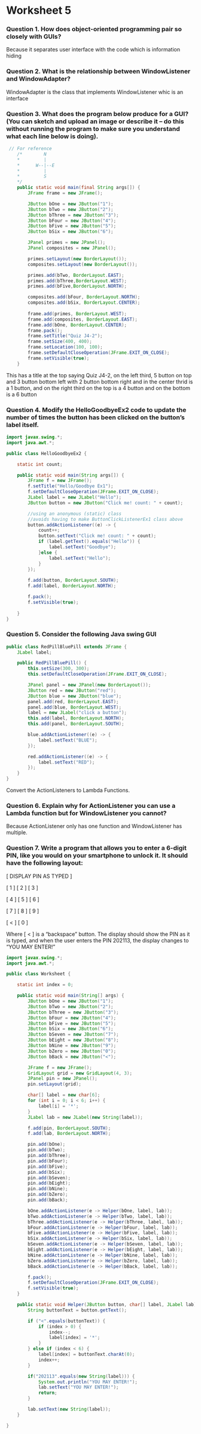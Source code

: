 # Worksheet 5

### Question 1. How does object-oriented programming pair so closely with GUIs?

Because it separates user interface with the code which is information hiding

### Question 2. What is the relationship between WindowListener and WindowAdapter?

WindowAdapter is the class that implements WindowListener whic is an interface

### Question 3. What does the program below produce for a GUI? (You can sketch and upload an image or describe it – do this without running the program to make sure you understand what each line below is doing).

``` java
 // For reference
    /*        N
    *         |
    *      W--|--E
    *         |
    *         S
    */
    public static void main(final String args[]) {
        JFrame frame = new JFrame();

        JButton bOne = new JButton("1");
        JButton bTwo = new JButton("2");
        JButton bThree = new JButton("3");
        JButton bFour = new JButton("4");
        JButton bFive = new JButton("5");
        JButton bSix = new JButton("6");

        JPanel primes = new JPanel();
        JPanel composites = new JPanel();

        primes.setLayout(new BorderLayout());
        composites.setLayout(new BorderLayout());

        primes.add(bTwo, BorderLayout.EAST);
        primes.add(bThree,BorderLayout.WEST);
        primes.add(bFive,BorderLayout.NORTH);

        composites.add(bFour, BorderLayout.NORTH);
        composites.add(bSix, BorderLayout.CENTER);
 
        frame.add(primes, BorderLayout.WEST);
        frame.add(composites, BorderLayout.EAST);
        frame.add(bOne, BorderLayout.CENTER);
        frame.pack();
        frame.setTitle("Quiz J4-2");
        frame.setSize(400, 400);
        frame.setLocation(100, 100);
        frame.setDefaultCloseOperation(JFrame.EXIT_ON_CLOSE);
        frame.setVisible(true);
    }
```

This has a title at the top saying Quiz J4-2, on the left third, 5 button on top and 3 button bottom left with 2 button bottom right and in the center thrid is a 1 button, and on the right third on the top is a 4 button and on the bottom is a 6 button


### Question 4. Modify the HelloGoodbyeEx2 code to update the number of times the button has been clicked on the button’s label itself.

``` java
import javax.swing.*;
import java.awt.*;

public class HelloGoodbyeEx2 {

    static int count;

    public static void main(String args[]) {
        JFrame f = new JFrame();
        f.setTitle("Hello/Goodbye Ex1");
        f.setDefaultCloseOperation(JFrame.EXIT_ON_CLOSE);        
        JLabel label = new JLabel("Hello");
        JButton button = new JButton("Click me! count: " + count);

        //using an anonymous (static) class
        //avoids having to make ButtonClickListenerEx1 class above
        button.addActionListener((e) -> {
            count++;
            button.setText("Click me! count: " + count);
            if (label.getText().equals("Hello")) {
                label.setText("Goodbye");
            }else {
                label.setText("Hello");
            }
        });
        
        f.add(button, BorderLayout.SOUTH);
        f.add(label, BorderLayout.NORTH);

        f.pack();
        f.setVisible(true);
        
    }
}
```

### Question 5. Consider the following Java swing GUI

``` java
public class RedPillBluePill extends JFrame {
    JLabel label;

    public RedPillBluePill() {
        this.setSize(300, 300);
        this.setDefaultCloseOperation(JFrame.EXIT_ON_CLOSE);

        JPanel panel = new JPanel(new BorderLayout());        
        JButton red = new JButton("red");
        JButton blue = new JButton("blue");
        panel.add(red, BorderLayout.EAST);
        panel.add(blue, BorderLayout.WEST);
        label = new JLabel("click a button");
        this.add(label, BorderLayout.NORTH);
        this.add(panel, BorderLayout.SOUTH);

        blue.addActionListener((e) -> {
            label.setText("BLUE");
        });

        red.addActionListener((e) -> {
            label.setText("RED");        
        });
    }
}
```
Convert the ActionListeners to Lambda Functions.



### Question 6. Explain why for ActionListener you can use a Lambda function but for WindowListener you cannot?

Because ActionListener only has one function and WindowListener has multiple.

### Question 7. Write a program that allows you to enter a 6-digit PIN, like you would on your smartphone to unlock it. It should have the following layout:


 [ DISPLAY PIN AS TYPED ]

   [ 1 ]  [ 2 ] [ 3 ] 
   
   [ 4 ]  [ 5 ] [ 6 ]    
   
   [ 7 ]  [ 8 ] [ 9 ]       

   [ < ]  [ 0 ] 

Where [ < ] is a “backspace” button. The display should show the PIN as it is typed, and when the user enters the PIN 202113, the display changes to “YOU MAY ENTER!”

``` java
import javax.swing.*;
import java.awt.*;

public class Worksheet {

    static int index = 0;

    public static void main(String[] args) {
        JButton bOne = new JButton("1");
        JButton bTwo = new JButton("2");
        JButton bThree = new JButton("3");
        JButton bFour = new JButton("4");
        JButton bFive = new JButton("5");
        JButton bSix = new JButton("6");
        JButton bSeven = new JButton("7");
        JButton bEight = new JButton("8");
        JButton bNine = new JButton("9");
        JButton bZero = new JButton("0");
        JButton bBack = new JButton("<");

        JFrame f = new JFrame();
        GridLayout grid = new GridLayout(4, 3);
        JPanel pin = new JPanel();
        pin.setLayout(grid);

        char[] label = new char[6];
        for (int i = 0; i < 6; i++) {
            label[i] = '*';
        }
        JLabel lab = new JLabel(new String(label));

        f.add(pin, BorderLayout.SOUTH);
        f.add(lab, BorderLayout.NORTH);

        pin.add(bOne);
        pin.add(bTwo);
        pin.add(bThree);
        pin.add(bFour);
        pin.add(bFive);
        pin.add(bSix);
        pin.add(bSeven);
        pin.add(bEight);
        pin.add(bNine);
        pin.add(bZero);
        pin.add(bBack);

        bOne.addActionListener(e -> Helper(bOne, label, lab));
        bTwo.addActionListener(e -> Helper(bTwo, label, lab));
        bThree.addActionListener(e -> Helper(bThree, label, lab));
        bFour.addActionListener(e -> Helper(bFour, label, lab));
        bFive.addActionListener(e -> Helper(bFive, label, lab));
        bSix.addActionListener(e -> Helper(bSix, label, lab));
        bSeven.addActionListener(e -> Helper(bSeven, label, lab));
        bEight.addActionListener(e -> Helper(bEight, label, lab));
        bNine.addActionListener(e -> Helper(bNine, label, lab));
        bZero.addActionListener(e -> Helper(bZero, label, lab));
        bBack.addActionListener(e -> Helper(bBack, label, lab));

        f.pack();
        f.setDefaultCloseOperation(JFrame.EXIT_ON_CLOSE);
        f.setVisible(true);
    }

    public static void Helper(JButton button, char[] label, JLabel lab) {
        String buttonText = button.getText();

        if ("<".equals(buttonText)) {
            if (index > 0) {
                index--;
                label[index] = '*';
            }
        } else if (index < 6) {
            label[index] = buttonText.charAt(0);
            index++;
        }

        if("202113".equals(new String(label))) {
            System.out.println("YOU MAY ENTER!");
            lab.setText("YOU MAY ENTER!");
            return;
        }

        lab.setText(new String(label));
    }

}
```
